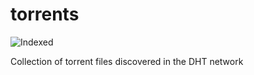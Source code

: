 torrents 
========
![Indexed](https://img.shields.io/badge/indexed-141397-blue)

Collection of torrent files discovered in the DHT network
